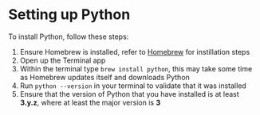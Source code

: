 # Setting up Python

To install Python, follow these steps:

1. Ensure Homebrew is installed, refer to [Homebrew](https://brew.sh) for
   instillation steps
2. Open up the Terminal app
3. Within the terminal type `brew install python`, this may take some time as
   Homebrew updates itself and downloads Python
4. Run `python --version` in your terminal to validate that it was installed
5. Ensure that the version of Python that you have installed is at least
   **3.y.z**, where at least the major version is **3**

